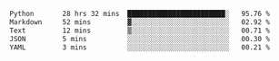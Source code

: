 <!--START_SECTION:waka-->

```txt
Python       28 hrs 32 mins  ████████████████████████░   95.76 %
Markdown     52 mins         ▓░░░░░░░░░░░░░░░░░░░░░░░░   02.92 %
Text         12 mins         ▒░░░░░░░░░░░░░░░░░░░░░░░░   00.71 %
JSON         5 mins          ░░░░░░░░░░░░░░░░░░░░░░░░░   00.30 %
YAML         3 mins          ░░░░░░░░░░░░░░░░░░░░░░░░░   00.21 %
```

<!--END_SECTION:waka-->
